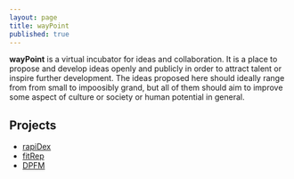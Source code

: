 ```yaml
---
layout: page
title: wayPoint
published: true
---
```


**wayPoint** is a virtual incubator for ideas and collaboration.  It is a place to propose and develop ideas openly and publicly in order to attract talent or inspire further development.  The ideas proposed here should ideally range from from small to impoosibly grand, but all of them should aim to improve some aspect of culture or society or human potential in general.

## Projects

 * [rapiDex](/rapiDex)
 * [fitRep](/fitRep)
 * [DPFM](/DPFM)